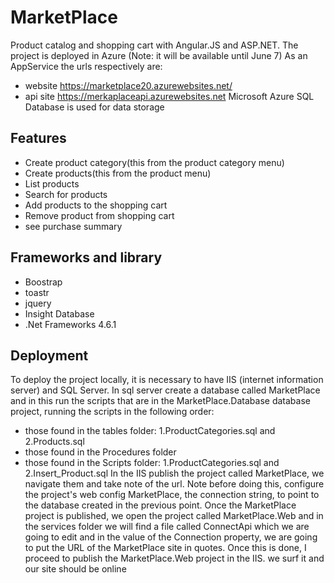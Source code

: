 
# MarketPlace

Product catalog and shopping cart with Angular.JS and ASP.NET. 
The project is deployed in Azure (Note: it will be available until June 7)
As an AppService the urls respectively are:
* website https://marketplace20.azurewebsites.net/
* api site https://merkaplaceapi.azurewebsites.net
Microsoft Azure SQL Database is used for data storage

## Features


* Create product category(this from the product category menu)
* Create products(this from the product menu)
* List products
* Search for products
* Add products to the shopping cart
* Remove product from shopping cart
* see purchase summary

## Frameworks and library

* Boostrap
* toastr
* jquery
* Insight Database
* .Net Frameworks 4.6.1

## Deployment
To deploy the project locally, it is necessary to have IIS (internet information server) and SQL Server.
In sql server create a database called MarketPlace and in this run the scripts that
are in the MarketPlace.Database database project, running the scripts
in the following order:
* those found in the tables folder: 1.ProductCategories.sql and 2.Products.sql
* those found in the Procedures folder
* those found in the Scripts folder: 1.ProductCategories.sql and 2.Insert_Product.sql
In the IIS publish the project called MarketPlace, we navigate them and take note of the url. Note before doing this, configure the project's web config
MarketPlace, the connection string, to point to the database created in the previous point.
Once the MarketPlace project is published, we open the project called MarketPlace.Web and in the services folder we will find a file called ConnectApi
which we are going to edit and in the value of the Connection property, we are going to put the URL of the MarketPlace site in quotes.
Once this is done, I proceed to publish the MarketPlace.Web project in the IIS. we surf it and our site should be online
